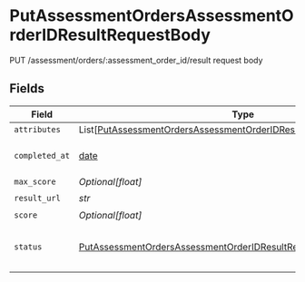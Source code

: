 # PutAssessmentOrdersAssessmentOrderIDResultRequestBody

PUT /assessment/orders/:assessment_order_id/result request body


## Fields

| Field                                                                                                                                                               | Type                                                                                                                                                                | Required                                                                                                                                                            | Description                                                                                                                                                         |
| ------------------------------------------------------------------------------------------------------------------------------------------------------------------- | ------------------------------------------------------------------------------------------------------------------------------------------------------------------- | ------------------------------------------------------------------------------------------------------------------------------------------------------------------- | ------------------------------------------------------------------------------------------------------------------------------------------------------------------- |
| `attributes`                                                                                                                                                        | List[[PutAssessmentOrdersAssessmentOrderIDResultRequestBodyAttributes](../../models/operations/putassessmentordersassessmentorderidresultrequestbodyattributes.md)] | :heavy_minus_sign:                                                                                                                                                  | N/A                                                                                                                                                                 |
| `completed_at`                                                                                                                                                      | [date](https://docs.python.org/3/library/datetime.html#date-objects)                                                                                                | :heavy_check_mark:                                                                                                                                                  | YYYY-MM-DDTHH:mm:ss.sssZ<br/><br/>[](https://developer.mozilla.org/en-US/docs/Web/JavaScript/Reference/Global_Objects/Date/toISOString)                             |
| `max_score`                                                                                                                                                         | *Optional[float]*                                                                                                                                                   | :heavy_minus_sign:                                                                                                                                                  | N/A                                                                                                                                                                 |
| `result_url`                                                                                                                                                        | *str*                                                                                                                                                               | :heavy_check_mark:                                                                                                                                                  | N/A                                                                                                                                                                 |
| `score`                                                                                                                                                             | *Optional[float]*                                                                                                                                                   | :heavy_minus_sign:                                                                                                                                                  | N/A                                                                                                                                                                 |
| `status`                                                                                                                                                            | [PutAssessmentOrdersAssessmentOrderIDResultRequestBodyStatus](../../models/operations/putassessmentordersassessmentorderidresultrequestbodystatus.md)               | :heavy_check_mark:                                                                                                                                                  | Status of the assessment. Must be one of `COMPLETE` or `CANCELLED`.                                                                                                 |